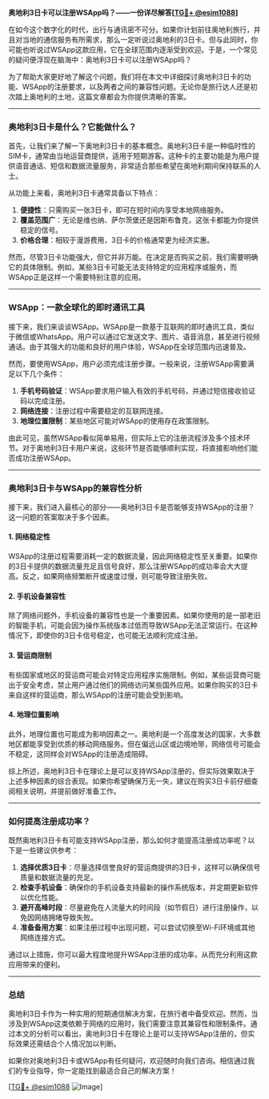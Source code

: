 **奥地利3日卡可以注册WSApp吗？——一份详尽解答[[TG💪+ @esim1088](https://t.me/s/esim1088)]**

在如今这个数字化的时代，出行与通讯密不可分。如果你计划前往奥地利旅行，并且对当地的通信服务有所需求，那么一定听说过奥地利的3日卡。但与此同时，你可能也听说过WSApp这款应用，它在全球范围内逐渐受到欢迎。于是，一个常见的疑问便浮现在脑海中：奥地利3日卡可以注册WSApp吗？

为了帮助大家更好地了解这个问题，我们将在本文中详细探讨奥地利3日卡的功能、WSApp的注册要求，以及两者之间的兼容性问题。无论你是旅行达人还是初次踏上奥地利的土地，这篇文章都会为你提供清晰的答案。

---

### 奥地利3日卡是什么？它能做什么？

首先，让我们来了解一下奥地利3日卡的基本概念。奥地利3日卡是一种临时性的SIM卡，通常由当地运营商提供，适用于短期游客。这种卡的主要功能是为用户提供语音通话、短信和数据流量服务，非常适合那些希望在奥地利期间保持联系的人士。

从功能上来看，奥地利3日卡通常具备以下特点：

1. **便捷性**：只需购买一张3日卡，即可在短时间内享受本地网络服务。
2. **覆盖范围广**：无论是维也纳、萨尔茨堡还是因斯布鲁克，这张卡都能为你提供稳定的信号。
3. **价格合理**：相较于漫游费用，3日卡的价格通常更为经济实惠。

然而，尽管3日卡功能强大，但它并非万能。在决定是否购买之前，我们需要明确它的具体限制。例如，某些3日卡可能无法支持特定的应用程序或服务，而WSApp正是这样一个需要特别注意的应用。

---

### WSApp：一款全球化的即时通讯工具

接下来，我们来谈谈WSApp。WSApp是一款基于互联网的即时通讯工具，类似于微信或WhatsApp。用户可以通过它发送文字、图片、语音消息，甚至进行视频通话。由于其强大的功能和良好的用户体验，WSApp在全球范围内迅速普及。

然而，要使用WSApp，用户必须完成注册步骤。一般来说，注册WSApp需要满足以下几个条件：

1. **手机号码验证**：WSApp要求用户输入有效的手机号码，并通过短信接收验证码以完成注册。
2. **网络连接**：注册过程中需要稳定的互联网连接。
3. **地理位置限制**：某些地区可能对WSApp的使用存在政策限制。

由此可见，虽然WSApp看似简单易用，但实际上它的注册流程涉及多个技术环节。对于奥地利3日卡用户来说，这些环节是否能够顺利实现，将直接影响他们能否成功注册WSApp。

---

### 奥地利3日卡与WSApp的兼容性分析

接下来，我们进入最核心的部分——奥地利3日卡是否能够支持WSApp的注册？这一问题的答案取决于多个因素。

#### 1. 网络稳定性
WSApp的注册过程需要消耗一定的数据流量，因此网络稳定性至关重要。如果你的3日卡提供的数据流量充足且信号良好，那么注册WSApp的成功率会大大提高。反之，如果网络频繁断开或速度过慢，则可能导致注册失败。

#### 2. 手机设备兼容性
除了网络问题外，手机设备的兼容性也是一个重要因素。如果你使用的是一部老旧的智能手机，可能会因为操作系统版本过低而导致WSApp无法正常运行。在这种情况下，即使你的3日卡信号稳定，也可能无法顺利完成注册。

#### 3. 营运商限制
有些国家或地区的营运商可能会对特定应用程序实施限制。例如，某些运营商可能出于安全考虑，禁止用户通过他们的网络访问某些国外应用。如果你购买的3日卡来自这样的营运商，那么WSApp的注册可能会受到影响。

#### 4. 地理位置影响
此外，地理位置也可能成为影响因素之一。奥地利是一个高度发达的国家，大多数地区都能享受到优质的移动网络服务。但在偏远山区或边境地带，网络信号可能会不稳定，这同样会对WSApp的注册造成阻碍。

综上所述，奥地利3日卡在理论上是可以支持WSApp注册的，但实际效果取决于上述多种因素的综合表现。如果你希望确保万无一失，建议在购买3日卡前仔细查阅相关说明，并提前做好准备工作。

---

### 如何提高注册成功率？

既然奥地利3日卡有可能支持WSApp注册，那么如何才能提高注册成功率呢？以下是一些建议供参考：

1. **选择优质3日卡**：尽量选择信誉良好的营运商提供的3日卡，这样可以确保信号质量和数据流量的充足。
2. **检查手机设备**：确保你的手机设备支持最新的操作系统版本，并定期更新软件以优化性能。
3. **避开高峰时段**：尽量避免在人流量大的时间段（如节假日）进行注册操作，以免因网络拥堵导致失败。
4. **准备备用方案**：如果注册过程中出现问题，可以尝试切换至Wi-Fi环境或其他网络连接方式。

通过以上措施，你可以最大程度地提升WSApp注册的成功率，从而充分利用这款应用带来的便利。

---

### 总结

奥地利3日卡作为一种实用的短期通信解决方案，在旅行者中备受欢迎。然而，当涉及到WSApp这类依赖于网络的应用时，我们需要注意其兼容性和限制条件。通过本文的分析可以看出，奥地利3日卡在理论上是可以支持WSApp注册的，但实际效果还需结合个人情况加以判断。

如果你对奥地利3日卡或WSApp有任何疑问，欢迎随时向我们咨询。相信通过我们的专业指导，你一定能找到最适合自己的解决方案！

[[TG💪+ @esim1088](https://t.me/s/esim1088) ![Image](https://i.postimg.cc/4NQfJmqS/Snipaste-2025-05-13-00-14-12.png)]